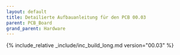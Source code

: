 ```yaml
---
layout: default
title: Detailierte Aufbauanleitung für den PCB 00.03
parent: PCB_Board
grand_parent: Hardware
---
```


{% include_relative _include/inc_build_long.md version="00.03" %}
